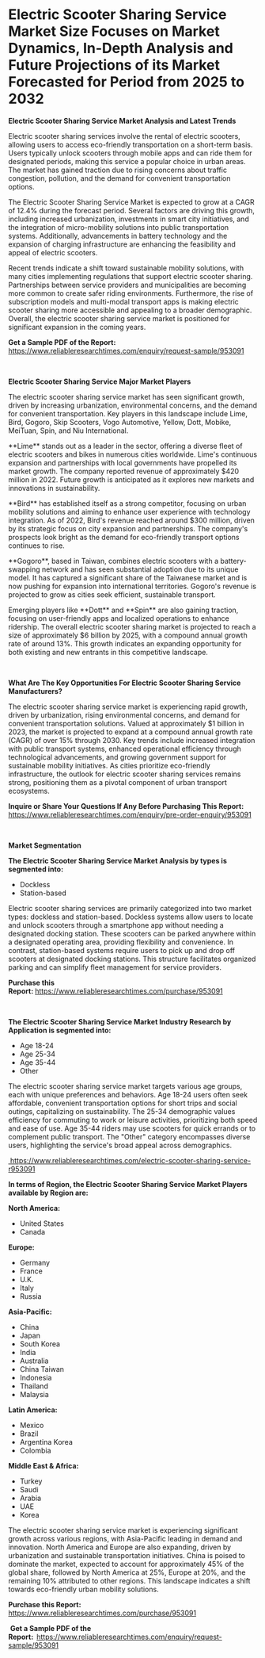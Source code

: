 <p><h1>Electric Scooter Sharing Service Market Size Focuses on Market Dynamics, In-Depth Analysis and Future Projections of its Market Forecasted for Period from 2025 to 2032</h1></p><p><strong>Electric Scooter Sharing Service Market Analysis and Latest Trends</strong></p>
<p><p>Electric scooter sharing services involve the rental of electric scooters, allowing users to access eco-friendly transportation on a short-term basis. Users typically unlock scooters through mobile apps and can ride them for designated periods, making this service a popular choice in urban areas. The market has gained traction due to rising concerns about traffic congestion, pollution, and the demand for convenient transportation options.</p><p>The Electric Scooter Sharing Service Market is expected to grow at a CAGR of 12.4% during the forecast period. Several factors are driving this growth, including increased urbanization, investments in smart city initiatives, and the integration of micro-mobility solutions into public transportation systems. Additionally, advancements in battery technology and the expansion of charging infrastructure are enhancing the feasibility and appeal of electric scooters.</p><p>Recent trends indicate a shift toward sustainable mobility solutions, with many cities implementing regulations that support electric scooter sharing. Partnerships between service providers and municipalities are becoming more common to create safer riding environments. Furthermore, the rise of subscription models and multi-modal transport apps is making electric scooter sharing more accessible and appealing to a broader demographic. Overall, the electric scooter sharing service market is positioned for significant expansion in the coming years.</p></p>
<p><strong>Get a Sample PDF of the Report:&nbsp;</strong> <a href="https://www.reliableresearchtimes.com/enquiry/request-sample/953091?utm_campaign=2794&utm_medium=2&utm_source=Github&utm_content=ia&utm_term=17042025&utm_id=electric-scooter-sharing-service">https://www.reliableresearchtimes.com/enquiry/request-sample/953091</a></p>
<p>&nbsp;</p>
<p><strong>Electric Scooter Sharing Service Major Market Players</strong></p>
<p><p>The electric scooter sharing service market has seen significant growth, driven by increasing urbanization, environmental concerns, and the demand for convenient transportation. Key players in this landscape include Lime, Bird, Gogoro, Skip Scooters, Vogo Automotive, Yellow, Dott, Mobike, MeiTuan, Spin, and Niu International.</p><p>**Lime** stands out as a leader in the sector, offering a diverse fleet of electric scooters and bikes in numerous cities worldwide. Lime's continuous expansion and partnerships with local governments have propelled its market growth. The company reported revenue of approximately $420 million in 2022. Future growth is anticipated as it explores new markets and innovations in sustainability.</p><p>**Bird** has established itself as a strong competitor, focusing on urban mobility solutions and aiming to enhance user experience with technology integration. As of 2022, Bird's revenue reached around $300 million, driven by its strategic focus on city expansion and partnerships. The company's prospects look bright as the demand for eco-friendly transport options continues to rise.</p><p>**Gogoro**, based in Taiwan, combines electric scooters with a battery-swapping network and has seen substantial adoption due to its unique model. It has captured a significant share of the Taiwanese market and is now pushing for expansion into international territories. Gogoro's revenue is projected to grow as cities seek efficient, sustainable transport.</p><p>Emerging players like **Dott** and **Spin** are also gaining traction, focusing on user-friendly apps and localized operations to enhance ridership. The overall electric scooter sharing market is projected to reach a size of approximately $6 billion by 2025, with a compound annual growth rate of around 13%. This growth indicates an expanding opportunity for both existing and new entrants in this competitive landscape.</p></p>
<p>&nbsp;</p>
<p><strong>What Are The Key Opportunities For Electric Scooter Sharing Service Manufacturers?</strong></p>
<p><p>The electric scooter sharing service market is experiencing rapid growth, driven by urbanization, rising environmental concerns, and demand for convenient transportation solutions. Valued at approximately $1 billion in 2023, the market is projected to expand at a compound annual growth rate (CAGR) of over 15% through 2030. Key trends include increased integration with public transport systems, enhanced operational efficiency through technological advancements, and growing government support for sustainable mobility initiatives. As cities prioritize eco-friendly infrastructure, the outlook for electric scooter sharing services remains strong, positioning them as a pivotal component of urban transport ecosystems.</p></p>
<p><strong>Inquire or Share Your Questions If Any Before Purchasing This Report:</strong> <a href="https://www.reliableresearchtimes.com/enquiry/pre-order-enquiry/953091?utm_campaign=2794&utm_medium=2&utm_source=Github&utm_content=ia&utm_term=17042025&utm_id=electric-scooter-sharing-service">https://www.reliableresearchtimes.com/enquiry/pre-order-enquiry/953091</a></p>
<p>&nbsp;</p>
<p><strong>Market Segmentation</strong></p>
<p><strong>The Electric Scooter Sharing Service Market Analysis by types is segmented into:</strong></p>
<p><ul><li>Dockless</li><li>Station-based</li></ul></p>
<p><p>Electric scooter sharing services are primarily categorized into two market types: dockless and station-based. Dockless systems allow users to locate and unlock scooters through a smartphone app without needing a designated docking station. These scooters can be parked anywhere within a designated operating area, providing flexibility and convenience. In contrast, station-based systems require users to pick up and drop off scooters at designated docking stations. This structure facilitates organized parking and can simplify fleet management for service providers.</p></p>
<p><strong>Purchase this Report:&nbsp;</strong><a href="https://www.reliableresearchtimes.com/purchase/953091?utm_campaign=2794&utm_medium=2&utm_source=Github&utm_content=ia&utm_term=17042025&utm_id=electric-scooter-sharing-service">https://www.reliableresearchtimes.com/purchase/953091</a></p>
<p>&nbsp;</p>
<p><strong>The Electric Scooter Sharing Service Market Industry Research by Application is segmented into:</strong></p>
<p><ul><li>Age 18-24</li><li>Age 25-34</li><li>Age 35-44</li><li>Other</li></ul></p>
<p><p>The electric scooter sharing service market targets various age groups, each with unique preferences and behaviors. Age 18-24 users often seek affordable, convenient transportation options for short trips and social outings, capitalizing on sustainability. The 25-34 demographic values efficiency for commuting to work or leisure activities, prioritizing both speed and ease of use. Age 35-44 riders may use scooters for quick errands or to complement public transport. The "Other" category encompasses diverse users, highlighting the service's broad appeal across demographics.</p></p>
<p><a href="https://www.reliableresearchtimes.com/electric-scooter-sharing-service-r953091?utm_campaign=2794&utm_medium=2&utm_source=Github&utm_content=ia&utm_term=17042025&utm_id=electric-scooter-sharing-service">&nbsp;https://www.reliableresearchtimes.com/electric-scooter-sharing-service-r953091</a></p>
<p><strong>In terms of Region, the Electric Scooter Sharing Service Market Players available by Region are:</strong></p>
<p>
    <p> <strong> North America: </strong>
        <ul>
            <li>United States</li>
            <li>Canada</li>
        </ul>
        </p> 
    <p> <strong> Europe: </strong>
        <ul>
            <li>Germany</li>
            <li>France</li>
            <li>U.K.</li>
            <li>Italy</li>
            <li>Russia</li>
        </ul>
        </p> 
    <p> <strong> Asia-Pacific: </strong>
        <ul>
            <li>China</li>
            <li>Japan</li>
            <li>South Korea</li>
            <li>India</li>
            <li>Australia</li>
            <li>China Taiwan</li>
            <li>Indonesia</li>
            <li>Thailand</li>
            <li>Malaysia</li>
        </ul>
        </p> 
    <p> <strong> Latin America: </strong>
        <ul>
            <li>Mexico</li>
            <li>Brazil</li>
            <li>Argentina Korea</li>
            <li>Colombia</li>
        </ul>
        </p> 
    <p> <strong> Middle East & Africa: </strong>
        <ul>
            <li>Turkey</li>
            <li>Saudi</li>
            <li>Arabia</li>
            <li>UAE</li>
            <li>Korea</li>
        </ul>
    </p>
    </p>
<p><p>The electric scooter sharing service market is experiencing significant growth across various regions, with Asia-Pacific leading in demand and innovation. North America and Europe are also expanding, driven by urbanization and sustainable transportation initiatives. China is poised to dominate the market, expected to account for approximately 45% of the global share, followed by North America at 25%, Europe at 20%, and the remaining 10% attributed to other regions. This landscape indicates a shift towards eco-friendly urban mobility solutions.</p></p>
<p><strong>Purchase this Report: </strong><a href="https://www.reliableresearchtimes.com/purchase/953091?utm_campaign=2794&utm_medium=2&utm_source=Github&utm_content=ia&utm_term=17042025&utm_id=electric-scooter-sharing-service">https://www.reliableresearchtimes.com/purchase/953091</a></p>
<p>&nbsp;<strong>Get a Sample PDF of the Report:&nbsp;&nbsp;</strong><a href="https://www.reliableresearchtimes.com/enquiry/request-sample/953091?utm_campaign=2794&utm_medium=2&utm_source=Github&utm_content=ia&utm_term=17042025&utm_id=electric-scooter-sharing-service">https://www.reliableresearchtimes.com/enquiry/request-sample/953091</a></p>
<p><strong></strong></p>
<p><p></p><p></p><p></p></p>